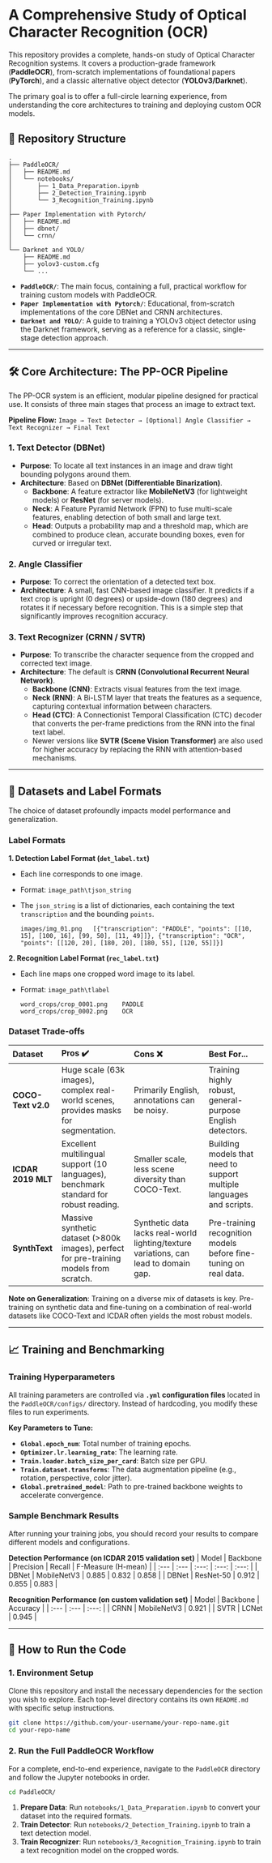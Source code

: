 # A Comprehensive Study of Optical Character Recognition (OCR)

This repository provides a complete, hands-on study of Optical Character Recognition systems. It covers a production-grade framework (**PaddleOCR**), from-scratch implementations of foundational papers (**PyTorch**), and a classic alternative object detector (**YOLOv3/Darknet**).

The primary goal is to offer a full-circle learning experience, from understanding the core architectures to training and deploying custom OCR models.

## 📂 Repository Structure

```
.
├── PaddleOCR/
│   ├── README.md
│   └── notebooks/
│       ├── 1_Data_Preparation.ipynb
│       ├── 2_Detection_Training.ipynb
│       └── 3_Recognition_Training.ipynb
│
├── Paper Implementation with Pytorch/
│   ├── README.md
│   ├── dbnet/
│   └── crnn/
│
└── Darknet and YOLO/
    ├── README.md
    ├── yolov3-custom.cfg
    └── ...
```

  - **`PaddleOCR/`**: The main focus, containing a full, practical workflow for training custom models with PaddleOCR.
  - **`Paper Implementation with Pytorch/`**: Educational, from-scratch implementations of the core DBNet and CRNN architectures.
  - **`Darknet and YOLO/`**: A guide to training a YOLOv3 object detector using the Darknet framework, serving as a reference for a classic, single-stage detection approach.

-----

## 🛠️ Core Architecture: The PP-OCR Pipeline

The PP-OCR system is an efficient, modular pipeline designed for practical use. It consists of three main stages that process an image to extract text.

**Pipeline Flow:** `Image → Text Detector → [Optional] Angle Classifier → Text Recognizer → Final Text`

### 1\. Text Detector (DBNet)

  - **Purpose**: To locate all text instances in an image and draw tight bounding polygons around them.
  - **Architecture**: Based on **DBNet (Differentiable Binarization)**.
      - **Backbone**: A feature extractor like **MobileNetV3** (for lightweight models) or **ResNet** (for server models).
      - **Neck**: A Feature Pyramid Network (FPN) to fuse multi-scale features, enabling detection of both small and large text.
      - **Head**: Outputs a probability map and a threshold map, which are combined to produce clean, accurate bounding boxes, even for curved or irregular text.

### 2\. Angle Classifier

  - **Purpose**: To correct the orientation of a detected text box.
  - **Architecture**: A small, fast CNN-based image classifier. It predicts if a text crop is upright (0 degrees) or upside-down (180 degrees) and rotates it if necessary before recognition. This is a simple step that significantly improves recognition accuracy.

### 3\. Text Recognizer (CRNN / SVTR)

  - **Purpose**: To transcribe the character sequence from the cropped and corrected text image.
  - **Architecture**: The default is **CRNN (Convolutional Recurrent Neural Network)**.
      - **Backbone (CNN)**: Extracts visual features from the text image.
      - **Neck (RNN)**: A Bi-LSTM layer that treats the features as a sequence, capturing contextual information between characters.
      - **Head (CTC)**: A Connectionist Temporal Classification (CTC) decoder that converts the per-frame predictions from the RNN into the final text label.
      - Newer versions like **SVTR (Scene Vision Transformer)** are also used for higher accuracy by replacing the RNN with attention-based mechanisms.

-----

## 💾 Datasets and Label Formats

The choice of dataset profoundly impacts model performance and generalization.

### Label Formats

**1. Detection Label Format (`det_label.txt`)**

  - Each line corresponds to one image.

  - Format: `image_path\tjson_string`

  - The `json_string` is a list of dictionaries, each containing the text `transcription` and the bounding `points`.

    ```
    images/img_01.png	[{"transcription": "PADDLE", "points": [[10, 15], [100, 16], [99, 50], [11, 49]]}, {"transcription": "OCR", "points": [[120, 20], [180, 20], [180, 55], [120, 55]]}]
    ```

**2. Recognition Label Format (`rec_label.txt`)**

  - Each line maps one cropped word image to its label.

  - Format: `image_path\tlabel`

    ```
    word_crops/crop_0001.png	PADDLE
    word_crops/crop_0002.png	OCR
    ```

### Dataset Trade-offs

| Dataset | Pros ✔️ | Cons ❌ | Best For... |
| :--- | :--- | :--- | :--- |
| **COCO-Text v2.0** | Huge scale (63k images), complex real-world scenes, provides masks for segmentation. | Primarily English, annotations can be noisy. | Training highly robust, general-purpose English detectors. |
| **ICDAR 2019 MLT**| Excellent multilingual support (10 languages), benchmark standard for robust reading. | Smaller scale, less scene diversity than COCO-Text. | Building models that need to support multiple languages and scripts. |
| **SynthText** | Massive synthetic dataset (\>800k images), perfect for pre-training models from scratch. | Synthetic data lacks real-world lighting/texture variations, can lead to domain gap. | Pre-training recognition models before fine-tuning on real data. |

**Note on Generalization**: Training on a diverse mix of datasets is key. Pre-training on synthetic data and fine-tuning on a combination of real-world datasets like COCO-Text and ICDAR often yields the most robust models.

-----

## 📈 Training and Benchmarking

### Training Hyperparameters

All training parameters are controlled via **`.yml` configuration files** located in the `PaddleOCR/configs/` directory. Instead of hardcoding, you modify these files to run experiments.

**Key Parameters to Tune:**

  - **`Global.epoch_num`**: Total number of training epochs.
  - **`Optimizer.lr.learning_rate`**: The learning rate.
  - **`Train.loader.batch_size_per_card`**: Batch size per GPU.
  - **`Train.dataset.transforms`**: The data augmentation pipeline (e.g., rotation, perspective, color jitter).
  - **`Global.pretrained_model`**: Path to pre-trained backbone weights to accelerate convergence.

### Sample Benchmark Results

After running your training jobs, you should record your results to compare different models and configurations.

**Detection Performance (on ICDAR 2015 validation set)**
| Model | Backbone | Precision | Recall | F-Measure (H-mean) |
| :--- | :--- | :---: | :---: | :---: |
| DBNet | MobileNetV3 | 0.885 | 0.832 | 0.858 |
| DBNet | ResNet-50 | 0.912 | 0.855 | 0.883 |

**Recognition Performance (on custom validation set)**
| Model | Backbone | Accuracy |
| :--- | :--- | :---: |
| CRNN | MobileNetV3 | 0.921 |
| SVTR | LCNet | 0.945 |

-----

## 🚀 How to Run the Code

### 1\. Environment Setup

Clone this repository and install the necessary dependencies for the section you wish to explore. Each top-level directory contains its own `README.md` with specific setup instructions.

```bash
git clone https://github.com/your-username/your-repo-name.git
cd your-repo-name
```

### 2\. Run the Full PaddleOCR Workflow

For a complete, end-to-end experience, navigate to the `PaddleOCR` directory and follow the Jupyter notebooks in order.

```bash
cd PaddleOCR/
```

1.  **Prepare Data**: Run `notebooks/1_Data_Preparation.ipynb` to convert your dataset into the required formats.
2.  **Train Detector**: Run `notebooks/2_Detection_Training.ipynb` to train a text detection model.
3.  **Train Recognizer**: Run `notebooks/3_Recognition_Training.ipynb` to train a text recognition model on the cropped words.
